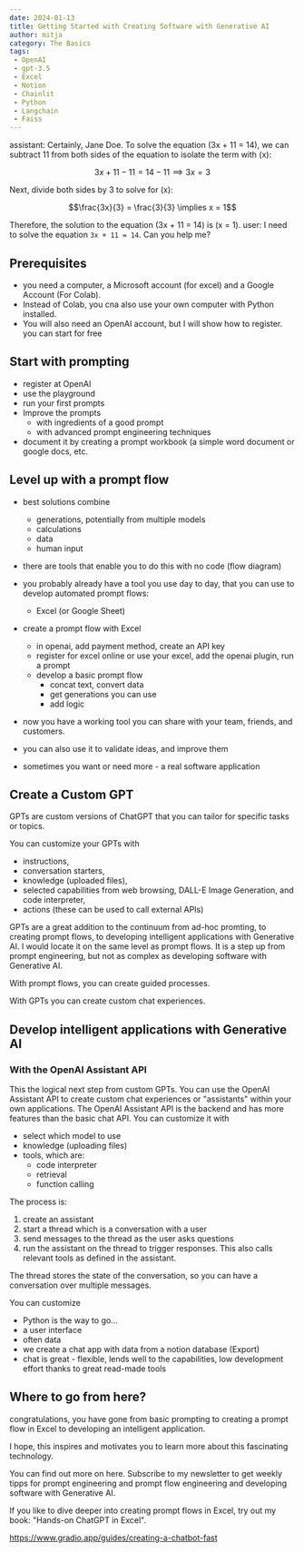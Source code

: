 ```yaml
---
date: 2024-01-13
title: Getting Started with Creating Software with Generative AI
author: mitja
category: The Basics
tags:
 - OpenAI
 - gpt-3.5
 - Excel
 - Notion
 - Chainlit
 - Python
 - Langchain
 - Faiss
---
```


assistant: Certainly, Jane Doe. To solve the equation \(3x + 11 = 14\), we can subtract 11 from both sides of the equation to isolate the term with \(x\):

```math
3x + 11 - 11 = 14 - 11 \implies 3x = 3
```

Next, divide both sides by 3 to solve for \(x\):

```math
\frac{3x}{3} = \frac{3}{3} \implies x = 1
```

Therefore, the solution to the equation \(3x + 11 = 14\) is \(x = 1\).
user: I need to solve the equation `3x + 11 = 14`. Can you help me?

## Prerequisites

- you need a computer, a Microsoft account (for excel) and a Google Account (For Colab).
- Instead of Colab, you cna also use your own computer with Python installed.
- You will also need an OpenAI account, but I will show how to register.  you can start for free

## Start with prompting

- register at OpenAI
- use the playground
- run your first prompts
- Improve the prompts
  - with ingredients of a good prompt
  - with advanced prompt engineering techniques
- document it by creating a prompt workbook (a simple word document or google docs, etc.

## Level up with a prompt flow

- best solutions combine
  - generations, potentially from multiple models
  - calculations
  - data
  - human input
- there are tools that enable you to do this with no code (flow diagram)
- you probably already have a tool you use day to day, that you can use to develop automated prompt flows:
  - Excel (or Google Sheet)
- create a prompt flow with Excel
  - in openai, add payment method, create an API key
  - register for excel online or use your excel, add the openai plugin, run a prompt
  - develop a basic prompt flow
    - concat text, convert data
    - get generations you can use
    - add logic

- now you have a working tool you can share with your team, friends, and customers.
- you can also use it to validate ideas, and improve them
- sometimes you want or need more - a real software application

## Create a Custom GPT

GPTs are custom versions of ChatGPT that you can tailor for specific tasks or topics.

You can customize your GPTs with

- instructions,
- conversation starters,
- knowledge (uploaded files),
- selected capabilities from web browsing, DALL-E Image Generation, and code interpreter,
- actions (these can be used to call external APIs)

GPTs are a great addition to the continuum from ad-hoc promting, to creating prompt flows, to developing intelligent applications with Generative AI. I would locate it on the same level as prompt flows. It is a step up from prompt engineering, but not as complex as developing software with Generative AI.

With prompt flows, you can create guided processes.

With GPTs you can create custom chat experiences.

## Develop intelligent applications with Generative AI

### With the OpenAI Assistant API

This the logical next step from custom GPTs. You can use the OpenAI Assistant API to create custom chat experiences or "assistants" within your own applications. The OpenAI Assistant API is the backend and has more features than the basic chat API. You can customize it with

- select which model to use
- knowledge (uploading files)
- tools, which are:
  - code interpreter
  - retrieval
  - function calling

The process is:

1. create an assistant
2. start a thread which is a conversation with a user
3. send messages to the thread as the user asks questions
4. run the assistant on the thread to trigger responses. This also calls relevant tools as defined in the assistant.


The thread stores the state of the conversation, so you can have a conversation over multiple messages.

You can customize 

- Python is the way to go...
- a user interface
- often data
- we create a chat app with data from a notion database (Export)
- chat is great - flexible, lends well to the capabilities, low development effort thanks to great read-made tools

## Where to go from here?

congratulations, you have gone from basic prompting to creating a prompt flow in Excel to developing an intelligent application.

I hope, this inspires and motivates you to learn more about this fascinating technology.

You can find out more on here. Subscribe to my newsletter to get weekly tipps for prompt engineering and prompt flow engineering and developing software with Generative AI.

If you like to dive deeper into creating prompt flows in Excel, try out my book: "Hands-on ChatGPT in Excel".


https://www.gradio.app/guides/creating-a-chatbot-fast